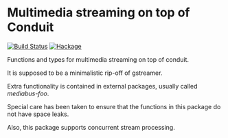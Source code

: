 # Multimedia streaming on top of Conduit

[![Build Status](https://travis-ci.org/sheyll/mediabus.svg?branch=master)](https://travis-ci.org/sheyll/mediabus)
[![Hackage](https://img.shields.io/hackage/v/mediabus.svg)](http://hackage.haskell.org/package/mediabus)

Functions and types for multimedia streaming on top of conduit.

It is supposed to be a minimalistic rip-off of gstreamer.

Extra functionality is contained in external packages, usually called
_mediabus-foo_.

Special care has been taken to ensure that the functions in this package do not
have space leaks.

Also, this package supports concurrent stream processing.
